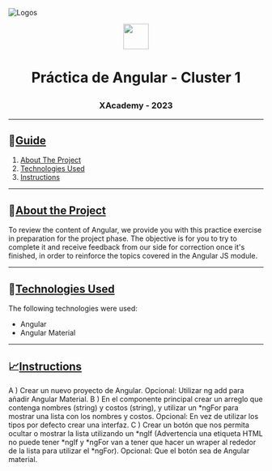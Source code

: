 ![Logos](https://res.cloudinary.com/carina-bosio/image/upload/v1688153073/Consigna_Ejercicio_2_xcyogx.jpg)
       <div align="center"> <img src="https://res.cloudinary.com/carina-bosio/image/upload/v1688159246/verified_sjnt81.gif" height="50" width="50"/> 
        
# <p>Práctica de Angular - Cluster 1 </p>


### <p>XAcademy - 2023</p>
</div>

___________________________________________________________________________________________________________________________________________________________


## 📑[Guide](url)

<ol>
    <li><a href="#about-the-project">About The Project</a></li>
    <li><a href="#technologies-used">Technologies Used</a></li>
    <li><a href="#instructions">Instructions</a></li>
</ol>

___________________________________________________________________________________________________________________________________________________________


## 🎯[About the Project](url)

To review the content of Angular, we provide you with this practice exercise in preparation for the project phase. The objective is for you to try to complete it and receive feedback from our side for correction once it's finished, in order to reinforce the topics covered in the Angular JS module.

___________________________________________________________________________________________________________________________________________________________


## 🧰[Technologies Used](url)

The following technologies were used:
- Angular
- Angular Material

___________________________________________________________________________________________________________________________________________________________  

## 📈[Instructions](url)

A ) Crear un nuevo proyecto de Angular.
Opcional: Utilizar ng add para añadir Angular Material.
B ) En el componente principal crear un arreglo que contenga nombres (string) y costos (string), y utilizar un *ngFor para mostrar una lista con los nombres y costos.
Opcional: En vez de utilizar los tipos por defecto crear una interfaz.
C ) Crear un botón que nos permita ocultar o mostrar la lista utilizando un *ngIf (Advertencia una etiqueta HTML no puede tener *ngIf y *ngFor van a tener que hacer un wraper al rededor de la lista para utilizar el *ngFor).
Opcional: Que el botón sea de Angular material.








